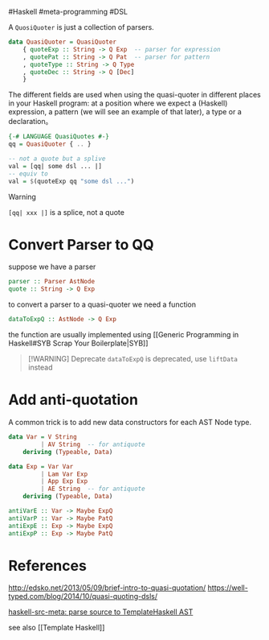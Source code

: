 #Haskell #meta-programming #DSL 

A `QuosiQuoter` is just a collection of parsers.

```haskell
data QuasiQuoter = QuasiQuoter
    { quoteExp :: String -> Q Exp  -- parser for expression
    , quotePat :: String -> Q Pat  -- parser for pattern
    , quoteType :: String -> Q Type
    , quoteDec :: String -> Q [Dec]
    }
```
The different fields are used when using the quasi-quoter in different places in your Haskell program: at a position where we expect a (Haskell) expression, a pattern (we will see an example of that later), a type or a declaration。

```haskell
{-# LANGUAGE QuasiQuotes #-}
qq = QuasiQuoter { .. }

-- not a quote but a splive
val = [qq| some dsl ... |] 
-- equiv to
val = $(quoteExp qq "some dsl ...")
```

>[!WARNING] 
>`[qq| xxx |]` is a splice, not a quote
# Convert Parser to QQ

suppose we have a parser 
```haskell
parser :: Parser AstNode
quote :: String -> Q Exp
```
to convert a parser to a quasi-quoter we need a function 
```haskell
dataToExpQ :: AstNode -> Q Exp
```
the function are usually implemented using [[Generic Programming in Haskell#SYB Scrap Your Boilerplate|SYB]]

>[!WARNING] Deprecate 
> `dataToExpQ` is deprecated, use `liftData` instead 

# Add anti-quotation

A common trick is to add new data constructors for each AST Node type.

```haskell
data Var = V String 
         | AV String  -- for antiquote
    deriving (Typeable, Data)

data Exp = Var Var 
         | Lam Var Exp
         | App Exp Exp 
         | AE String  -- for antiquote
    deriving (Typeable, Data)

antiVarE :: Var -> Maybe ExpQ
antiVarP :: Var -> Maybe PatQ
antiExpE :: Exp -> Maybe ExpQ
antiExpP :: Exp -> Maybe PatQ
```

# References

http://edsko.net/2013/05/09/brief-intro-to-quasi-quotation/
https://well-typed.com/blog/2014/10/quasi-quoting-dsls/

[haskell-src-meta: parse source to TemplateHaskell AST](https://hackage.haskell.org/package/haskell-src-meta)

see also [[Template Haskell]]
